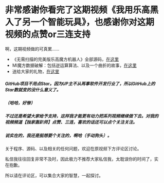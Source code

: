 
# 非常感谢你看完了这期视频《我用乐高黑入了另一个智能玩具》，也感谢你对这期视频的点赞or三连支持

啊，这期视频做的可真累……
- 《无需扫描的完美版乐高魔方机器人》全部源码，[在这里](./Source/)
- MI魔方数据破解：包括逆运算算法、以及一个曲折的故事，[在这里](./Hacker/)
- 送给大家的礼物，[在这里](https://github.com/dujiahongpashi-lego/mi-cube-ui)

##### GitHub项目不用点Star。因为UP主不从再事软件开发行业了，所以GitHub上的Star数就变的没什么意义了。
##### （哈哈，好惨）
##### 不过还是希望大家给予支持，这样我才能更有动力把系列视频继续做下去。对我的视频频道【独家轰趴师】点赞、三连，喜欢的话还可以点个关注关注。
##### 说实在的，我还是挺想要个关注的，啊哈（手动狗头）。


关于程序、源码、以及相关的任何问题，欢迎在原视频下方评论区讨论。

私信我往往回复非常不及时，因此极力不推荐大家私信我，太耽误你的时间了，实在抱歉。

所以请在评论区，可以集合大家的智慧，一起探讨。